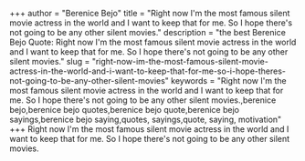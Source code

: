 +++
author = "Berenice Bejo"
title = "Right now I'm the most famous silent movie actress in the world and I want to keep that for me. So I hope there's not going to be any other silent movies."
description = "the best Berenice Bejo Quote: Right now I'm the most famous silent movie actress in the world and I want to keep that for me. So I hope there's not going to be any other silent movies."
slug = "right-now-im-the-most-famous-silent-movie-actress-in-the-world-and-i-want-to-keep-that-for-me-so-i-hope-theres-not-going-to-be-any-other-silent-movies"
keywords = "Right now I'm the most famous silent movie actress in the world and I want to keep that for me. So I hope there's not going to be any other silent movies.,berenice bejo,berenice bejo quotes,berenice bejo quote,berenice bejo sayings,berenice bejo saying,quotes, sayings,quote, saying, motivation"
+++
Right now I'm the most famous silent movie actress in the world and I want to keep that for me. So I hope there's not going to be any other silent movies.
